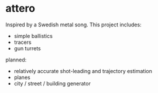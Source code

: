 attero
====

Inspired by a Swedish metal song. This project includes:
- simple ballistics
- tracers
- gun turrets

planned:
- relatively accurate shot-leading and trajectory estimation
- planes
- city / street / building generator
